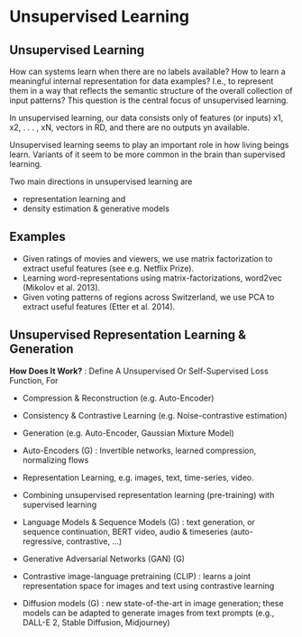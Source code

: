 #  Unsupervised Learning 

## Unsupervised Learning

How can systems learn when there are no labels available?
How to learn a meaningful internal representation for data examples? I.e., to represent them in a way that reflects the semantic structure of the overall collection of input patterns?
This question is the central focus of unsupervised learning.

In unsupervised learning, our data consists only of features (or inputs) x1, x2, . . . , xN, vectors in RD, and
there are no outputs yn available.

Unsupervised learning seems to play an important role in how living beings learn. Variants of it seem to be more common in the brain than supervised learning.

Two main directions in unsupervised learning are
- representation learning and 
- density estimation & generative models

## Examples

- Given ratings of movies and viewers, we use matrix factorization to extract useful features (see e.g. Netflix Prize).
- Learning word-representations using matrix-factorizations, word2vec (Mikolov et al. 2013).
- Given voting patterns of regions across Switzerland, we use PCA to extract useful features (Etter et al. 2014).

## Unsupervised Representation Learning & Generation 

**How Does It Work?** : Define A Unsupervised Or Self-Supervised Loss Function, For

- Compression & Reconstruction (e.g. Auto-Encoder)

- Consistency & Contrastive Learning (e.g. Noise-contrastive estimation)

- Generation (e.g. Auto-Encoder, Gaussian Mixture Model)

- Auto-Encoders (G) : Invertible networks, learned compression, normalizing flows

- Representation Learning, e.g. images, text, time-series, video. 

- Combining unsupervised representation learning (pre-training) with supervised learning

- Language Models & Sequence Models (G) : text generation, or sequence continuation, BERT video, audio & timeseries (auto-regressive, contrastive, ...)

- Generative Adversarial Networks (GAN) (G)

- Contrastive image-language pretraining (CLIP) : learns a joint representation space for images and text using contrastive learning

- Diffusion models (G) : new state-of-the-art in image generation; these models can be adapted to generate images from text prompts (e.g., DALL-E 2, Stable Diffusion, Midjourney)